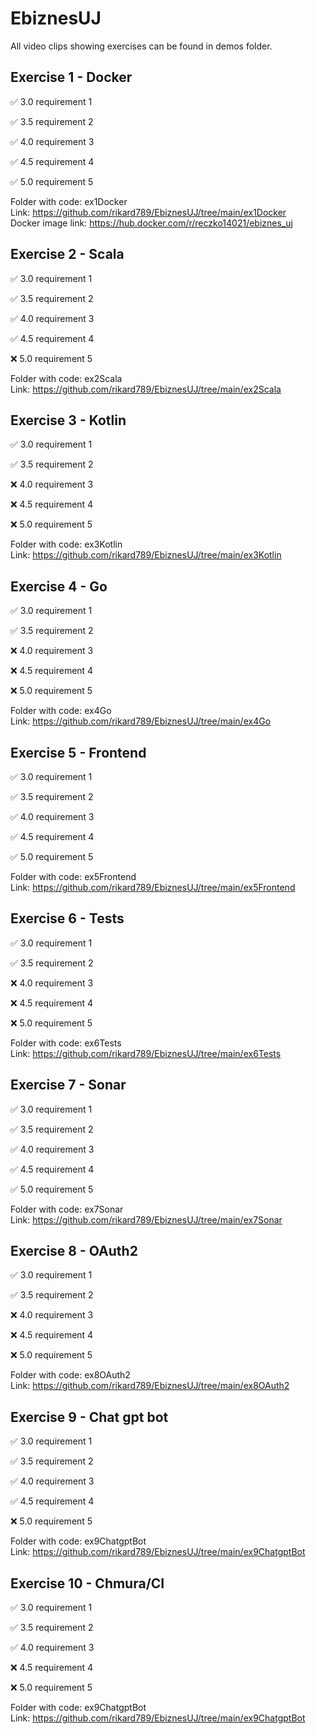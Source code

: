 # EbiznesUJ

All video clips showing exercises can be found in demos folder.

## Exercise 1 - Docker

:white_check_mark: 3.0 requirement 1 

:white_check_mark: 3.5 requirement 2 

:white_check_mark: 4.0 requirement 3 

:white_check_mark: 4.5 requirement 4 

:white_check_mark: 5.0 requirement 5 

Folder with code: ex1Docker \
Link: https://github.com/rikard789/EbiznesUJ/tree/main/ex1Docker \
Docker image link: https://hub.docker.com/r/reczko14021/ebiznes_uj 


## Exercise 2 - Scala

:white_check_mark: 3.0 requirement 1

:white_check_mark: 3.5 requirement 2

:white_check_mark: 4.0 requirement 3

:white_check_mark: 4.5 requirement 4

:x: 5.0 requirement 5

Folder with code: ex2Scala \
Link: https://github.com/rikard789/EbiznesUJ/tree/main/ex2Scala 


## Exercise 3 - Kotlin

:white_check_mark: 3.0 requirement 1

:white_check_mark: 3.5 requirement 2

:x: 4.0 requirement 3

:x: 4.5 requirement 4

:x: 5.0 requirement 5

Folder with code: ex3Kotlin \
Link: https://github.com/rikard789/EbiznesUJ/tree/main/ex3Kotlin


## Exercise 4 - Go

:white_check_mark: 3.0 requirement 1

:white_check_mark: 3.5 requirement 2

:x: 4.0 requirement 3

:x: 4.5 requirement 4

:x: 5.0 requirement 5

Folder with code: ex4Go \
Link: https://github.com/rikard789/EbiznesUJ/tree/main/ex4Go


## Exercise 5 - Frontend

:white_check_mark: 3.0 requirement 1

:white_check_mark: 3.5 requirement 2

:white_check_mark: 4.0 requirement 3

:white_check_mark: 4.5 requirement 4

:white_check_mark: 5.0 requirement 5

Folder with code: ex5Frontend \
Link: https://github.com/rikard789/EbiznesUJ/tree/main/ex5Frontend


## Exercise 6 - Tests

:white_check_mark: 3.0 requirement 1

:white_check_mark: 3.5 requirement 2

:x: 4.0 requirement 3

:x: 4.5 requirement 4

:x: 5.0 requirement 5

Folder with code: ex6Tests \
Link: https://github.com/rikard789/EbiznesUJ/tree/main/ex6Tests


## Exercise 7 - Sonar

:white_check_mark: 3.0 requirement 1

:white_check_mark: 3.5 requirement 2

:white_check_mark: 4.0 requirement 3

:white_check_mark: 4.5 requirement 4

:white_check_mark: 5.0 requirement 5

Folder with code: ex7Sonar \
Link: https://github.com/rikard789/EbiznesUJ/tree/main/ex7Sonar


## Exercise 8 - OAuth2

:white_check_mark: 3.0 requirement 1

:white_check_mark: 3.5 requirement 2

:x: 4.0 requirement 3

:x: 4.5 requirement 4

:x: 5.0 requirement 5

Folder with code: ex8OAuth2 \
Link: https://github.com/rikard789/EbiznesUJ/tree/main/ex8OAuth2

## Exercise 9 - Chat gpt bot

:white_check_mark: 3.0 requirement 1

:white_check_mark: 3.5 requirement 2

:white_check_mark: 4.0 requirement 3

:white_check_mark: 4.5 requirement 4

:x: 5.0 requirement 5

Folder with code: ex9ChatgptBot \
Link: https://github.com/rikard789/EbiznesUJ/tree/main/ex9ChatgptBot


## Exercise 10 - Chmura/CI

:white_check_mark: 3.0 requirement 1

:white_check_mark: 3.5 requirement 2

:white_check_mark: 4.0 requirement 3

:x: 4.5 requirement 4

:x: 5.0 requirement 5

Folder with code: ex9ChatgptBot \
Link: https://github.com/rikard789/EbiznesUJ/tree/main/ex9ChatgptBot
